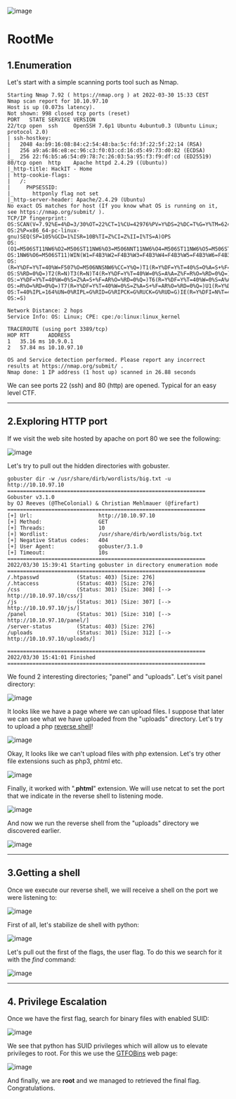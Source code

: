 ![image](https://user-images.githubusercontent.com/99112106/174270790-ff1ff69e-c44c-438d-b52d-015637b561b5.png)

# RootMe

## 1.Enumeration 

Let's start with a simple scanning ports tool such as Nmap.

```
Starting Nmap 7.92 ( https://nmap.org ) at 2022-03-30 15:33 CEST
Nmap scan report for 10.10.97.10
Host is up (0.073s latency).
Not shown: 998 closed tcp ports (reset)
PORT   STATE SERVICE VERSION
22/tcp open  ssh     OpenSSH 7.6p1 Ubuntu 4ubuntu0.3 (Ubuntu Linux; protocol 2.0)
| ssh-hostkey: 
|   2048 4a:b9:16:08:84:c2:54:48:ba:5c:fd:3f:22:5f:22:14 (RSA)
|   256 a9:a6:86:e8:ec:96:c3:f0:03:cd:16:d5:49:73:d0:82 (ECDSA)
|_  256 22:f6:b5:a6:54:d9:78:7c:26:03:5a:95:f3:f9:df:cd (ED25519)
80/tcp open  http    Apache httpd 2.4.29 ((Ubuntu))
|_http-title: HackIT - Home
| http-cookie-flags: 
|   /: 
|     PHPSESSID: 
|_      httponly flag not set
|_http-server-header: Apache/2.4.29 (Ubuntu)
No exact OS matches for host (If you know what OS is running on it, see https://nmap.org/submit/ ).
TCP/IP fingerprint:
OS:SCAN(V=7.92%E=4%D=3/30%OT=22%CT=1%CU=42976%PV=Y%DS=2%DC=T%G=Y%TM=62445C3
OS:2%P=x86_64-pc-linux-gnu)SEQ(SP=105%GCD=1%ISR=10B%TI=Z%CI=Z%II=I%TS=A)OPS
OS:(O1=M506ST11NW6%O2=M506ST11NW6%O3=M506NNT11NW6%O4=M506ST11NW6%O5=M506ST1
OS:1NW6%O6=M506ST11)WIN(W1=F4B3%W2=F4B3%W3=F4B3%W4=F4B3%W5=F4B3%W6=F4B3)ECN
OS:(R=Y%DF=Y%T=40%W=F507%O=M506NNSNW6%CC=Y%Q=)T1(R=Y%DF=Y%T=40%S=O%A=S+%F=A
OS:S%RD=0%Q=)T2(R=N)T3(R=N)T4(R=Y%DF=Y%T=40%W=0%S=A%A=Z%F=R%O=%RD=0%Q=)T5(R 
OS:=Y%DF=Y%T=40%W=0%S=Z%A=S+%F=AR%O=%RD=0%Q=)T6(R=Y%DF=Y%T=40%W=0%S=A%A=Z%F
OS:=R%O=%RD=0%Q=)T7(R=Y%DF=Y%T=40%W=0%S=Z%A=S+%F=AR%O=%RD=0%Q=)U1(R=Y%DF=N%
OS:T=40%IPL=164%UN=0%RIPL=G%RID=G%RIPCK=G%RUCK=G%RUD=G)IE(R=Y%DFI=N%T=40%CD
OS:=S)

Network Distance: 2 hops
Service Info: OS: Linux; CPE: cpe:/o:linux:linux_kernel

TRACEROUTE (using port 3389/tcp)
HOP RTT      ADDRESS
1   35.16 ms 10.9.0.1
2   57.84 ms 10.10.97.10

OS and Service detection performed. Please report any incorrect results at https://nmap.org/submit/ .
Nmap done: 1 IP address (1 host up) scanned in 26.88 seconds

```

We can see ports 22 (ssh) and 80 (http) are opened. Typical for an easy level CTF.
* * *
## 2.Exploring HTTP port
If we visit the web site hosted by apache on port 80 we see the following:

![image](https://user-images.githubusercontent.com/99112106/174270848-6e0aeb85-0dd6-4e42-8cfa-7a9ebd0a63b0.png)

Let's try to pull out the hidden directories with gobuster.

```
gobuster dir -w /usr/share/dirb/wordlists/big.txt -u http://10.10.97.10 
===============================================================
Gobuster v3.1.0
by OJ Reeves (@TheColonial) & Christian Mehlmauer (@firefart)
===============================================================
[+] Url:                     http://10.10.97.10
[+] Method:                  GET
[+] Threads:                 10
[+] Wordlist:                /usr/share/dirb/wordlists/big.txt
[+] Negative Status codes:   404
[+] User Agent:              gobuster/3.1.0
[+] Timeout:                 10s
===============================================================
2022/03/30 15:39:41 Starting gobuster in directory enumeration mode
===============================================================
/.htpasswd            (Status: 403) [Size: 276]
/.htaccess            (Status: 403) [Size: 276]
/css                  (Status: 301) [Size: 308] [--> http://10.10.97.10/css/]
/js                   (Status: 301) [Size: 307] [--> http://10.10.97.10/js/] 
/panel                (Status: 301) [Size: 310] [--> http://10.10.97.10/panel/]
/server-status        (Status: 403) [Size: 276]                                
/uploads              (Status: 301) [Size: 312] [--> http://10.10.97.10/uploads/]
                                                                                 
===============================================================
2022/03/30 15:41:01 Finished
===============================================================
```

We found 2 interesting directories; "panel" and "uploads". Let's visit panel directory:

![image](https://user-images.githubusercontent.com/99112106/174270896-60204b3c-a07a-4360-ba53-a5db5e27a329.png)

It looks like we have a page where we can upload files. I suppose that later we can see what we have uploaded from the "uploads" directory. Let's try to upload a php [reverse shell](https://github.com/pentestmonkey/php-reverse-shell/blob/master/php-reverse-shell.php)!

![image](https://user-images.githubusercontent.com/99112106/174270942-86dfe7d6-84aa-4cf8-bf1f-4f5a656794f7.png)

Okay, It looks like we can't upload files with php extension. Let's try other file extensions such as php3, phtml etc.

![image](https://user-images.githubusercontent.com/99112106/174270980-78ba9e44-f37c-4bae-8055-204631eb60b1.png)

Finally, it worked with ".**phtml**" extension. We will use netcat to set the port that we indicate in the reverse shell to listening mode.

![image](https://user-images.githubusercontent.com/99112106/174271031-54cdf88b-17c7-4090-bed0-f140183595e7.png)

And now we run the reverse shell from the "uploads" directory we discovered earlier. 

![image](https://user-images.githubusercontent.com/99112106/174271072-42d57739-21b9-4456-9c04-f3f58afed41c.png)

* * *
## 3.Getting a shell
Once we execute our reverse shell, we will receive a shell on the port we were listening to:

![image](https://user-images.githubusercontent.com/99112106/174271112-f23e3113-5822-4587-b058-8c2161d11749.png)

First of all, let's stabilize de shell with python:

![image](https://user-images.githubusercontent.com/99112106/174271150-2abdba27-4f38-4ada-8fe4-d4c75138eeca.png)

Let's pull out the first of the flags, the user flag. To do this we search for it with the *find* command:

![image](https://user-images.githubusercontent.com/99112106/174271194-0816d1ce-65b6-447b-968a-0270ddfd947f.png)

* * *
## 4. Privilege Escalation
Once we have the first flag, search for binary files with enabled SUID:

![image](https://user-images.githubusercontent.com/99112106/174271240-35c950f9-be64-4927-8a08-2b7b00b18ca7.png)

We see that python has SUID privileges which will allow us to elevate privileges to root. For this we use the [GTFOBins](https://gtfobins.github.io/gtfobins/python/#suid) web page:

![image](https://user-images.githubusercontent.com/99112106/174271287-59db7eb3-f0f8-452d-b631-90849e2da8c3.png)

And finally, we are **root** and we managed to retrieved the final flag. Congratulations.
